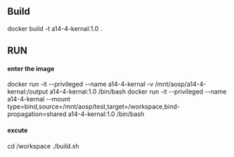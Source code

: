 ## Build
docker build -t a14-4-kernal:1.0 .  
## RUN
#### enter the image
docker run -it --privileged --name a14-4-kernal -v /mnt/aosp/a14-4-kernal:/output a14-4-kernal:1.0 /bin/bash
docker run -it --privileged --name a14-4-kernal --mount type=bind,source=/mnt/aosp/test,target=/workspace,bind-propagation=shared a14-4-kernal:1.0 /bin/bash
#### excute
cd /workspace
./build.sh